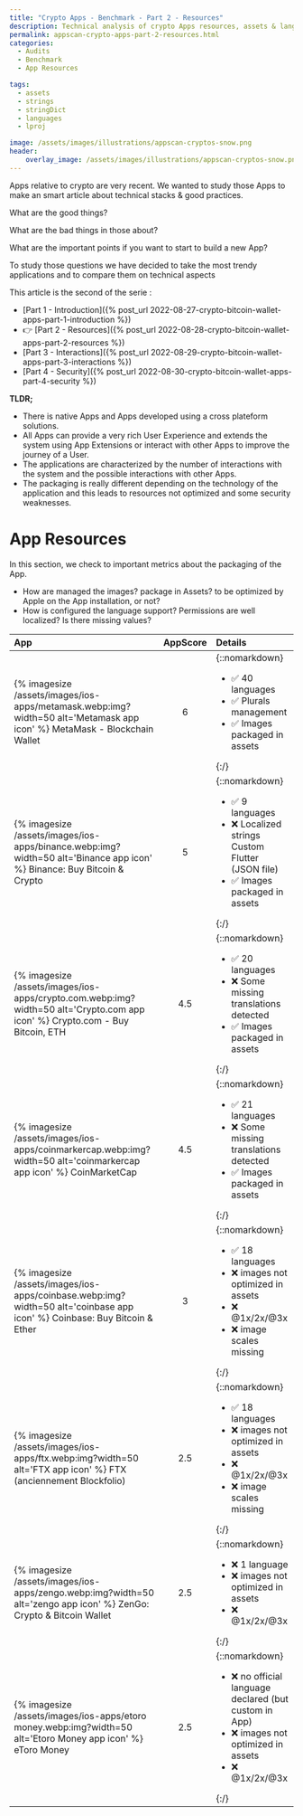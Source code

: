 ```yaml
---
title: "Crypto Apps - Benchmark - Part 2 - Resources"
description: Technical analysis of crypto Apps resources, assets & languages management.
permalink: appscan-crypto-apps-part-2-resources.html
categories:
  - Audits
  - Benchmark
  - App Resources

tags:
  - assets
  - strings
  - stringDict
  - languages
  - lproj

image: /assets/images/illustrations/appscan-cryptos-snow.png
header:
    overlay_image: /assets/images/illustrations/appscan-cryptos-snow.png
---
```


Apps relative to crypto are very recent.
We wanted to study those Apps to make an smart article about technical stacks & good practices.

What are the good things?

What are the bad things in those about?
  
What are the important points if you want to start to build a new App?

  
To study those questions we have decided to take the most trendy applications and to compare them on technical aspects
 
This article is the second of the serie :
- [Part 1 - Introduction]({% post_url 2022-08-27-crypto-bitcoin-wallet-apps-part-1-introduction %}) 
- 👉 [Part 2 - Resources]({% post_url 2022-08-28-crypto-bitcoin-wallet-apps-part-2-resources %}) 
- [Part 3 - Interactions]({% post_url 2022-08-29-crypto-bitcoin-wallet-apps-part-3-interactions %}) 
- [Part 4 - Security]({% post_url 2022-08-30-crypto-bitcoin-wallet-apps-part-4-security %}) 
  
  
**TLDR;**

- There is native Apps and Apps developed using a cross plateform solutions.
- All Apps can provide a very rich User Experience and extends the system using App Extensions or interact with other Apps to improve the journey of a User.
- The applications are characterized by the number of interactions with the system and the possible interactions with other Apps.
- The packaging is really different depending on the technology of the application and this leads to resources not optimized and some security weaknesses.

  
# App Resources

In this section, we check to important metrics about the packaging of the App.
- How are managed the images? package in Assets? to be optimized by Apple on the App installation, or not?
- How is configured the language support? Permissions are well localized? Is there missing values? 

| App                                                                                                                               | AppScore | Details | 
| :---                                                                                                                              |  :---: |    :--- | 
| {% imagesize /assets/images/ios-apps/metamask.webp:img?width=50 alt='Metamask app icon' %} MetaMask - Blockchain Wallet           | 6     |  {::nomarkdown}<ul><li>✅ 40 languages</li><li>✅ Plurals management </li><li>✅ Images packaged in assets </li>  </ul>{:/}  |
| {% imagesize /assets/images/ios-apps/binance.webp:img?width=50 alt='Binance app icon' %} Binance: Buy Bitcoin & Crypto            | 5     |  {::nomarkdown}<ul><li>✅ 9 languages</li><li>❌ Localized strings Custom Flutter (JSON file) </li><li>✅ Images packaged in assets </li>  </ul>{:/}  | 
| {% imagesize /assets/images/ios-apps/crypto.com.webp:img?width=50 alt='Crypto.com app icon' %} Crypto.com - Buy Bitcoin, ETH      | 4.5   |  {::nomarkdown}<ul><li>✅ 20 languages</li><li>❌ Some missing translations detected </li> <li>✅ Images packaged in assets </li>  </ul>{:/}  | 
| {% imagesize /assets/images/ios-apps/coinmarkercap.webp:img?width=50 alt='coinmarkercap app icon' %} CoinMarketCap                | 4.5   |  {::nomarkdown}<ul><li>✅ 21 languages</li><li>❌ Some missing translations detected </li> <li>✅ Images packaged in assets </li>  </ul>{:/}  |  | 
| {% imagesize /assets/images/ios-apps/coinbase.webp:img?width=50 alt='coinbase app icon' %} Coinbase: Buy Bitcoin & Ether          | 3     |  {::nomarkdown}<ul><li>✅ 18 languages</li><li>❌ images not optimized in assets </li><li>❌ @1x/2x/@3x</li><li>❌ image scales missing</li></ul>{:/}  | 
| {% imagesize /assets/images/ios-apps/ftx.webp:img?width=50 alt='FTX app icon' %} FTX (anciennement Blockfolio)                    | 2.5   |  {::nomarkdown}<ul><li>✅ 18 languages</li><li>❌ images not optimized in assets </li><li>❌ @1x/2x/@3x</li><li>❌ image scales missing</li></ul>{:/}  | 
| {% imagesize /assets/images/ios-apps/zengo.webp:img?width=50 alt='zengo app icon' %} ZenGo: Crypto & Bitcoin Wallet               | 2.5   |  {::nomarkdown}<ul><li>❌ 1 language</li><li>❌ images not optimized in assets </li><li>❌ @1x/2x/@3x</li></ul>{:/}  | 
| {% imagesize /assets/images/ios-apps/etoro money.webp:img?width=50 alt='Etoro Money app icon' %} eToro Money                      | 2.5   |  {::nomarkdown}<ul><li>❌ no official language declared (but custom in App) </li><li>❌ images not optimized in assets </li><li>❌ @1x/2x/@3x</li></ul>{:/}| 


